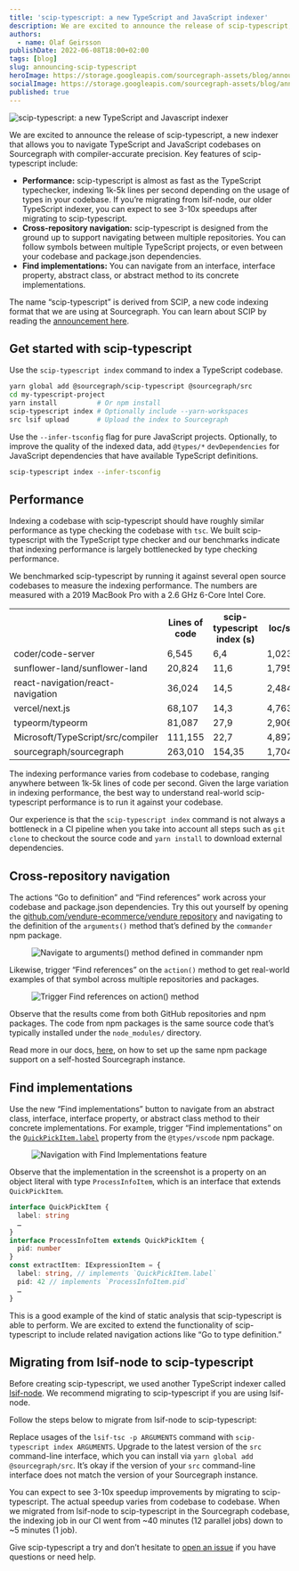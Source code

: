 ```yaml
---
title: 'scip-typescript: a new TypeScript and JavaScript indexer'
description: We are excited to announce the release of scip-typescript, a new indexer that allows you to navigate TypeScript and JavaScript codebases on Sourcegraph with compiler-accurate precision.
authors:
  - name: Olaf Geirsson
publishDate: 2022-06-08T18:00+02:00
tags: [blog]
slug: announcing-scip-typescript
heroImage: https://storage.googleapis.com/sourcegraph-assets/blog/announcing-scip-typescript.png
socialImage: https://storage.googleapis.com/sourcegraph-assets/blog/announcing-scip-typescript.png
published: true
---
```


![scip-typescript: a new TypeScript and Javascript indexer](https://storage.googleapis.com/sourcegraph-assets/blog/announcing-scip-typescript.png)

We are excited to announce the release of scip-typescript, a new indexer that allows you to navigate TypeScript and JavaScript codebases on Sourcegraph with compiler-accurate precision. Key features of scip-typescript include:

- **Performance:** scip-typescript is almost as fast as the TypeScript typechecker, indexing 1k-5k lines per second depending on the usage of types in your codebase. If you’re migrating from lsif-node, our older TypeScript indexer, you can expect to see 3-10x speedups after migrating to scip-typescript.
- **Cross-repository navigation:** scip-typescript is designed from the ground up to support navigating between multiple repositories. You can follow symbols between multiple TypeScript projects, or even between your codebase and package.json dependencies.
- **Find implementations:** You can navigate from an interface, interface property, abstract class, or abstract method to its concrete implementations.

The name “scip-typescript” is derived from SCIP, a new code indexing format that we are using at Sourcegraph. You can learn about SCIP by reading the [announcement here](announcing-scip).

## Get started with scip-typescript

Use the `scip-typescript index` command to index a TypeScript codebase.

```bash
yarn global add @sourcegraph/scip-typescript @sourcegraph/src
cd my-typescript-project
yarn install          # Or npm install
scip-typescript index # Optionally include --yarn-workspaces
src lsif upload       # Upload the index to Sourcegraph
```

Use the `--infer-tsconfig` flag for pure JavaScript projects. Optionally, to improve the quality of the indexed data, add `@types/*` `devDependencies` for JavaScript dependencies that have available TypeScript definitions.

```bash
scip-typescript index --infer-tsconfig
```

## Performance

Indexing a codebase with scip-typescript should have roughly similar performance as type checking the codebase with `tsc`. We built scip-typescript with the TypeScript type checker and our benchmarks indicate that indexing performance is largely bottlenecked by type checking performance.

We benchmarked scip-typescript by running it against several open source codebases to measure the indexing performance. The numbers are measured with a 2019 MacBook Pro with a 2.6 GHz 6-Core Intel Core.

<table>
    <tr>
        <th></th>
        <th>Lines of code</th>
        <th>scip-typescript index (s)</th>
        <th>loc/s</th>
        <th>Size (gzip, MB)</th>
    </tr>
    <tr>
        <td>coder/code-server</td>
        <td>6,545</td>
        <td>6,4</td>
        <td>1,023</td>
        <td>2,1</td>
    </tr>
     <tr>
        <td>sunflower-land/sunflower-land</td>
        <td>20,824</td>
        <td>11,6</td>
        <td>1,795</td>
        <td>0, 4</td>
    </tr>
     <tr>
        <td>react-navigation/react-navigation</td>
        <td>36,024</td>
        <td>14,5</td>
        <td>2,484</td>
        <td>0,6</td>
    </tr>
    <tr>
        <td>vercel/next.js</td>
        <td>68,107</td>
        <td>14,3</td>
        <td>4,763</td>
        <td>9,3</td>
    </tr>
    <tr>
        <td>typeorm/typeorm</td>
        <td>81,087</td>
        <td>27,9</td>
        <td>2,906</td>
        <td>3,4</td>
    </tr>
    <tr>
        <td>Microsoft/TypeScript/src/compiler</td>
        <td>111,155</td>
        <td>22,7</td>
        <td>4,897</td>
        <td>3,2</td>
    </tr>
    <tr>
        <td>sourcegraph/sourcegraph</td>
        <td>263,010</td>
        <td>154,35</td>
        <td>1,704</td>
        <td>6,2</td>
    </tr>

</table>

The indexing performance varies from codebase to codebase, ranging anywhere between 1k-5k lines of code per second. Given the large variation in indexing performance, the best way to understand real-world scip-typescript performance is to run it against your codebase.

Our experience is that the `scip-typescript index` command is not always a bottleneck in a CI pipeline when you take into account all steps such as `git clone` to checkout the source code and `yarn install` to download external dependencies.

## Cross-repository navigation

The actions “Go to definition” and “Find references” work across your codebase and package.json dependencies. Try this out yourself by opening the [github.com/vendure-ecommerce/vendure repository](https://sourcegraph.com/github.com/vendure-ecommerce/vendure@0dfa9d0b4b7f9f6af1c6406d44b096543c28db3e/-/blob/packages/create/src/create-vendure-app.ts?L39:6&subtree=true#tab=references) and navigating to the definition of the `arguments()` method that’s defined by the `commander` npm package.

<figure>
  <img src="https://storage.googleapis.com/sourcegraph-assets/blog/announcing-scip-typescript/navigate-to-arguments.png" alt="Navigate to arguments() method defined in commander npm" className="no-shadow"></img>
</figure>

Likewise, trigger “Find references” on the `action()` method to get real-world examples of that symbol across multiple repositories and packages.

<figure>
  <img src="https://storage.googleapis.com/sourcegraph-assets/blog/announcing-scip-typescript/trigger-find-references.png" alt="Trigger Find references on action() method" className="no-shadow"></img>
</figure>

Observe that the results come from both GitHub repositories and npm packages. The code from npm packages is the same source code that’s typically installed under the `node_modules/` directory.

Read more in our docs, [here](https://docs.sourcegraph.com/integration/npm), on how to set up the same npm package support on a self-hosted Sourcegraph instance.

## Find implementations

Use the new “Find implementations” button to navigate from an abstract class, interface, interface property, or abstract class method to their concrete implementations. For example, trigger “Find implementations” on the [`QuickPickItem.label`](https://sourcegraph.com/npm/types/vscode@b309120c719af01453d6df4a7f82902c22b1afb3/-/blob/index.d.ts?L1678:9&subtree=true#tab=implementations_typescript) property from the `@types/vscode` npm package.

<figure>
  <img src="https://storage.googleapis.com/sourcegraph-assets/blog/announcing-scip-typescript/find-implementations-feature.png" alt="Navigation with Find Implementations feature" className="no-shadow" />
</figure>

Observe that the implementation in the screenshot is a property on an object literal with type `ProcessInfoItem`, which is an interface that extends `QuickPickItem`.

```ts
interface QuickPickItem {
  label: string
  …
}
interface ProcessInfoItem extends QuickPickItem {
  pid: number
}
const extractItem: IExpressionItem = {
  label: string, // implements `QuickPickItem.label`
  pid: 42 // implements `ProcessInfoItem.pid`
  …
}
```

This is a good example of the kind of static analysis that scip-typescript is able to perform. We are excited to extend the functionality of scip-typescript to include related navigation actions like “Go to type definition.”

## Migrating from lsif-node to scip-typescript

Before creating scip-typescript, we used another TypeScript indexer called [lsif-node](https://github.com/sourcegraph/lsif-node). We recommend migrating to scip-typescript if you are using lsif-node.

Follow the steps below to migrate from lsif-node to scip-typescript:

Replace usages of the `lsif-tsc -p ARGUMENTS` command with `scip-typescript index ARGUMENTS`. 
Upgrade to the latest version of the `src` command-line interface, which you can install via `yarn global add @sourcegraph/src`. It’s okay if the version of your `src` command-line interface does not match the version of your Sourcegraph instance.

You can expect to see 3-10x speedup improvements by migrating to scip-typescript. The actual speedup varies from codebase to codebase. When we migrated from lsif-node to scip-typescript in the Sourcegraph codebase, the indexing job in our CI went from ~40 minutes (12 parallel jobs) down to ~5 minutes (1 job).

Give scip-typescript a try and don’t hesitate to [open an issue](https://github.com/sourcegraph/lsif-typescript) if you have questions or need help.
